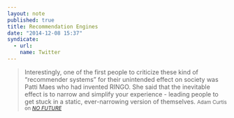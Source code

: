 ```yaml
---
layout: note
published: true
title: Recommendation Engines
date: "2014-12-08 15:37"
syndicate:
  - url:
    name: Twitter
---
```


> Interestingly, one of the first people to criticize these kind of “recommender systems” for their unintended effect on society was Patti Maes who had invented RINGO. She said that the inevitable effect is to narrow and simplify your experience - leading people to get stuck in a static, ever-narrowing version of themselves.
> <small>Adam Curtis on <a href="http://www.bbc.co.uk/blogs/adamcurtis/posts/NO-FUTURE"><cite title="NO FUTURE">NO FUTURE</cite></a></small>

